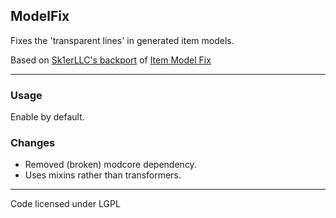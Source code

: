## ModelFix
Fixes the 'transparent lines' in generated item models.

Based on [Sk1erLLC's backport](https://github.com/Sk1erLLC/ModelFix) of [Item Model Fix](https://github.com/PepperCode1/Item-Model-Fix)

--- 

### Usage
Enable by default.

### Changes
- Removed (broken) modcore dependency.
- Uses mixins rather than transformers.

---

Code licensed under LGPL